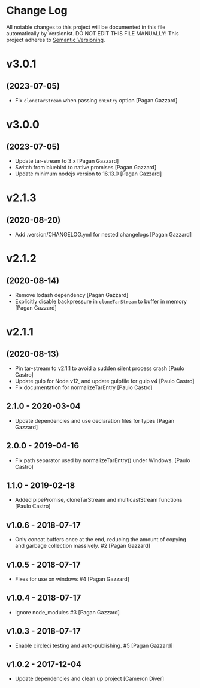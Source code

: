 # Change Log

All notable changes to this project will be documented in this file
automatically by Versionist. DO NOT EDIT THIS FILE MANUALLY!
This project adheres to [Semantic Versioning](http://semver.org/).

# v3.0.1
## (2023-07-05)

* Fix `cloneTarStream` when passing `onEntry` option [Pagan Gazzard]

# v3.0.0
## (2023-07-05)

* Update tar-stream to 3.x [Pagan Gazzard]
* Switch from bluebird to native promises [Pagan Gazzard]
* Update minimum nodejs version to 16.13.0 [Pagan Gazzard]

# v2.1.3
## (2020-08-20)

* Add .version/CHANGELOG.yml for nested changelogs [Pagan Gazzard]

# v2.1.2
## (2020-08-14)

* Remove lodash dependency [Pagan Gazzard]
* Explicitly disable backpressure in `cloneTarStream` to buffer in memory [Pagan Gazzard]

# v2.1.1
## (2020-08-13)

* Pin tar-stream to v2.1.1 to avoid a sudden silent process crash [Paulo Castro]
* Update gulp for Node v12, and update gulpfile for gulp v4 [Paulo Castro]
* Fix documentation for normalizeTarEntry [Paulo Castro]

## 2.1.0 - 2020-03-04

* Update dependencies and use declaration files for types [Pagan Gazzard]

## 2.0.0 - 2019-04-16

* Fix path separator used by normalizeTarEntry() under Windows. [Paulo Castro]

## 1.1.0 - 2019-02-18

* Added pipePromise, cloneTarStream and multicastStream functions [Paulo Castro]

## v1.0.6 - 2018-07-17

* Only concat buffers once at the end, reducing the amount of copying and garbage collection massively. #2 [Pagan Gazzard]

## v1.0.5 - 2018-07-17

* Fixes for use on windows #4 [Pagan Gazzard]

## v1.0.4 - 2018-07-17

* Ignore node_modules #3 [Pagan Gazzard]

## v1.0.3 - 2018-07-17

* Enable circleci testing and auto-publishing. #5 [Pagan Gazzard]

## v1.0.2 - 2017-12-04

* Update dependencies and clean up project [Cameron Diver]
